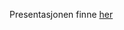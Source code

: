 Presentasjonen finne [her](https://gitpitch.com/SKDE-Felles/moderniseringRapporteket?p=presSoknadFMK#/)